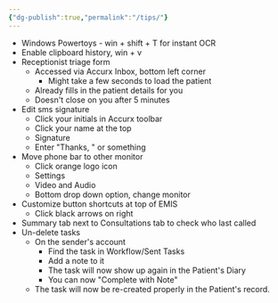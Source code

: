 ```yaml
---
{"dg-publish":true,"permalink":"/tips/"}
---
```


- Windows Powertoys - win + shift + T for instant OCR
- Enable clipboard history, win + v
- Receptionist triage form 
	- Accessed via Accurx Inbox, bottom left corner
		- Might take a few seconds to load the patient
	- Already fills in the patient details for you
	- Doesn't close on you after 5 minutes
- Edit sms signature
	- Click your initials in Accurx toolbar
	- Click your name at the top
	- Signature
	- Enter "Thanks, " or something
- Move phone bar to other monitor
	- Click orange logo icon
	- Settings
	- Video and Audio
	- Bottom drop down option, change monitor 
- Customize button shortcuts at top of EMIS
	- Click black arrows on right
- Summary tab next to Consultations tab to check who last called
- Un-delete tasks
	- On the sender's account
		- Find the task in Workflow/Sent Tasks
		- Add a note to it
		- The task will now show up again in the Patient's Diary
		- You can now "Complete with Note"
	- The task will now be re-created properly in the Patient's record.
